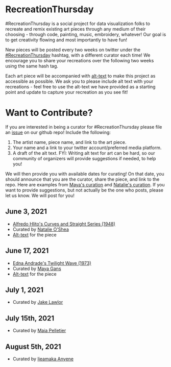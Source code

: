 # RecreationThursday

\#RecreationThursday is a social project for data visualization folks to recreate and remix existing art pieces through any medium of their choosing - through code, painting, music, embroidery, whatever! Our goal is to get creativity flowing and most importantly to have fun!

New pieces will be posted every two weeks on twitter under the [#RecreationThursday](https://twitter.com/hashtag/RecreationThursday) hashtag, with a different curator each time! We encourage you to share your recreations over the following two weeks using the same hash tag.

Each art piece will be accompanied with [alt-text](https://help.twitter.com/en/using-twitter/picture-descriptions) to make this project as accessible as possible. We ask you to please include alt text with your recreations - feel free to use the alt-text we have provided as a starting point and update to capture your recreation as you see fit!

# Want to Contribute?
If you are interested in being a curator for #RecreationThursday please file an [issue](https://github.com/sharlagelfand/RecreationThursday/issues) on our github repo! Include the following:

1. The artist name, piece name, and link to the art piece.
2. Your name and a link to your twitter account/preferred media platform. 
3. A draft of the alt text. FYI: Writing alt text for art can be hard, so our community of organizers will provide suggestions if needed, to help you!

We will then provide you with available dates for curating! On that date, you should announce that you are the curator, share the piece, and link to the repo. Here are examples from [Maya's curation](https://twitter.com/Mayacelium/status/1405503706653597698) and [Natalie's curation](https://twitter.com/_natalie_oshea/status/1400526683170541570). If you want to provide suggestions, but not actually be the one who posts, please let us know. We will post for you!


## June 3, 2021

* [Alfredo Hlito's Curves and Straight Series (1948)](https://www.moma.org/collection/works/205953)
* Curated by [Natalie O'Shea](https://twitter.com/_natalie_oshea)
* [Alt-text](https://github.com/sharlagelfand/RecreationThursday/blob/main/2021-06-03/alt_text.md) for the piece

## June 17, 2021

* [Edna Andrade's Twilight Wave (1973)](https://www.locksgallery.com/exhibitions/edna-andrade-symmetries)
* Curated by [Maya Gans](https://twitter.com/Mayacelium)
* [Alt-text](https://github.com/sharlagelfand/RecreationThursday/blob/main/2021-06-17/alt_text.md) for the piece

## July 1, 2021

* Curated by [Jake Lawlor](https://twitter.com/Jake_Lawlor1)

## July 15th, 2021

* Curated by [Maia Pelletier](https://twitter.com/MaiaPelletier)

## August 5th, 2021

* Curated by [Ijeamaka Anyene](https://twitter.com/ijeamaka_a)
